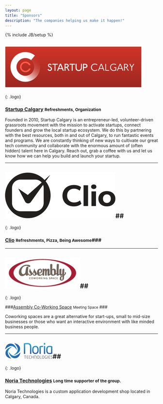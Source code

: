 ```yaml
---
layout: page
title: "Sponsors"
description: "The companies helping us make it happen!"
---
```

{% include JB/setup %}

## [![Startup Calgary](assets/images/startup-calgary.png "Startup Calgary")](http://startupcalgary.ca) ##
{: .logo}

### [Startup Calgary](http://startupcalgary.ca) <small>Refreshments, Organization</small> ###

Founded in 2010, Startup Calgary is an entrepreneur-led, volunteer-driven grassroots movement with the mission to activate startups, connect founders and grow the local startup ecosystem. We do this by partnering with the best resources, both in and out of Calgary, to run fantastic events and programs. We are constantly thinking of new ways to cultivate our great tech community and collaborate with the enormous amount of (often hidden) talent here in Calgary. Reach out, grab a coffee with us and let us know how we can help you build and launch your startup.

---

## [![Clio](assets/images/clio-logo.png "Clio")](http://goclio.com)##
{: .logo}

### [Clio](http://goclio.com) <small>Refreshments, Pizza, Being Awesome</small>###

---

## [![Assembly YYC Logo](assets/images/assembly-logo.png "Assembly YYC")](http://assemblycs.com)##
{: .logo}

###[Assembly Co-Working Space](http://assemblycs.com) <small>Meeting Space</small> ###

Coworking spaces are a great alternative for start-ups, small to mid-size businesses or those who want an interactive environment with like minded business people.

---

## [![Noria Technologies Logo](assets/images/noria-logo.png "Noria Technologies")](http://noriatechnologies.com/)##
{: .logo}

### [Noria Technologies](http://noriatechnologies.com/) <small>Long time supporter of the group.</small> ###

Noria Technologies is a custom application development shop located in Calgary, Canada.